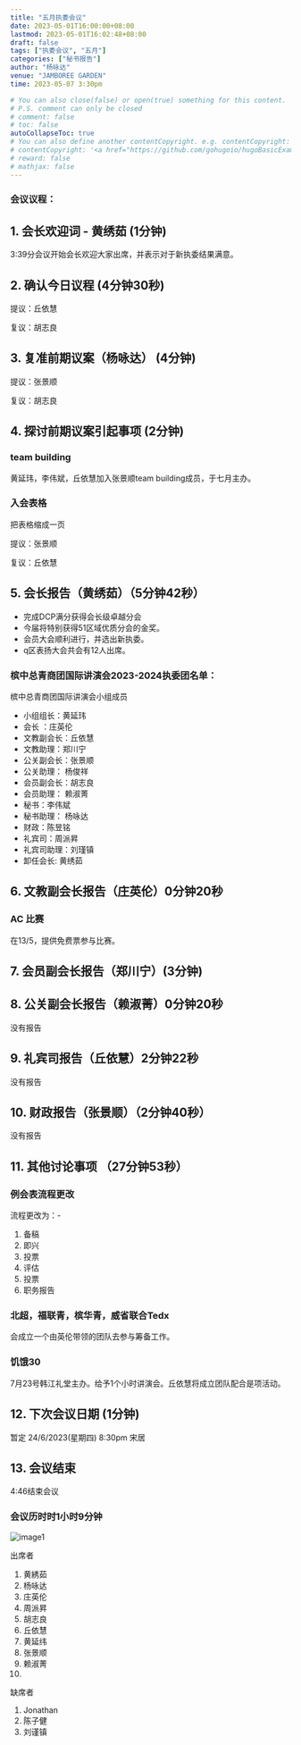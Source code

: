 ```yaml
---
title: "五月执委会议"
date: 2023-05-01T16:00:00+08:00
lastmod: 2023-05-01T16:02:48+08:00
draft: false
tags: ["执委会议", "五月"]
categories: ["秘书报告"]
author: "杨咏达"
venue: "JAMBOREE GARDEN"
time: 2023-05-07 3:30pm

# You can also close(false) or open(true) something for this content.
# P.S. comment can only be closed
# comment: false
# toc: false
autoCollapseToc: true
# You can also define another contentCopyright. e.g. contentCopyright: "This is another copyright."
# contentCopyright: '<a href="https://github.com/gohugoio/hugoBasicExample" rel="noopener" target="_blank">See origin</a>'
# reward: false
# mathjax: false
---
```

<!-- [The Coffee Bean & Tea Leaf The Promenade](https://g.co/kgs/KNgstg) -->
### 会议议程：
## 1. 会长欢迎词 - 黄绣茹 (1分钟)
3:39分会议开始会长欢迎大家出席，并表示对于新执委结果满意。


## 2. 确认今日议程 (4分钟30秒)



  提议：丘依慧

  复议：胡志良
 
      
## 3. 复准前期议案（杨咏达） (4分钟)
  

  提议：张景顺

  复议：胡志良 

## 4. 探讨前期议案引起事项 (2分钟)
  ### team building
  黄延玮，李伟斌，丘依慧加入张景顺team building成员，于七月主办。

  ### 入会表格
  把表格缩成一页

  提议：张景顺

  复议：丘依慧

## 5. 会长报告（黄绣茹）（5分钟42秒）
- 完成DCP满分获得会长级卓越分会
- 今届将特别获得51区域优质分会的金奖。
- 会员大会顺利进行，并选出新执委。
- q区表扬大会共会有12人出席。
### 槟中总青商团国际讲演会2023-2024执委团名单：  
槟中总青商团国际讲演会小组成员

- 小组组长：黄延玮
- 会长 ：庄英伦  
- 文教副会长：丘依慧  
- 文教助理：郑川宁  
- 公关副会长：张景顺   
- 公关助理： 杨俊祥 
- 会员副会长：胡志良  
- 会员助理： 赖淑菁 
- 秘书：李伟斌  
- 秘书助理： 杨咏达 
- 财政：陈昱铭  
- 礼宾司：周派昇  
- 礼宾司助理：刘瑾镇 
- 卸任会长: 黄绣茹


## 6. 文教副会长报告（庄英伦）0分钟20秒

### AC 比赛
  在13/5，提供免费票参与比赛。

## 7. 会员副会长报告（郑川宁）(3分钟)




## 8. 公关副会长报告（赖淑菁）0分钟20秒
没有报告


## 9. 礼宾司报告（丘依慧）2分钟22秒
没有报告


## 10. 财政报告（张景顺）（2分钟40秒）
没有报告


## 11. 其他讨论事项 （27分钟53秒）


  ### 例会表流程更改

  流程更改为：-
  1. 备稿
  2. 即兴
  3. 投票
  4. 评估
  5. 投票
  6. 职务报告

  ### 北超，福联青，槟华青，威省联合Tedx
  会成立一个由英伦带领的团队去参与筹备工作。

  ### 饥饿30
  7月23号韩江礼堂主办。给予1个小时讲演会。丘依慧将成立团队配合是项活动。

  



## 12. 下次会议日期 (1分钟)
  暂定 24/6/2023(星期四) 8:30pm 宋居



## 13. 会议结束
4:46结束会议

 
 
### 会议历时时1小时9分钟

![image1](/tmc/file/2023/5/1.jpg "image1")


出席者
1. 黄綉茹
2. 杨咏达
3. 庄英伦
4. 周派昇
5. 胡志良
6. 丘依慧
7. 黄延纬
8. 张景顺
9. 赖淑菁
10.  


缺席者
1. Jonathan 
2. 陈子健
3. 刘谨镇

